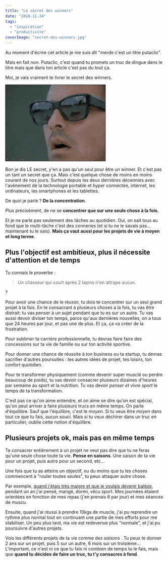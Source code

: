 ```yaml
---
title: "Le secret des winners"
date: "2018-11-24"
tags:
  - "inspiration"
  - "productivite"
coverImage: "secret-des-winners.jpg"
---
```


Au moment d'écrire cet article je me suis dit "merde c'est un titre putaclic".

Mais en fait non. Putaclic, c'est quand tu promets un truc de dingue dans le titre mais que dans ton article c'est pas du tout ça.

Moi, je vais vraiment te livrer le secret des winners.<!--more-->

![](images/decouverte-du-secret.gif)

Bon je dis LE secret, y'en a pas qu'un seul pour être un winner. Et c'est pas un tant un secret que ça. Mais c'est quelque chose de moins en moins courant de nos jours. Surtout depuis les deux dernières décennies avec l'avènement de la technologie portable et hyper connectée, internet, les ordinateurs, les smartphones et les tablettes.

De quoi je parle ? **De la concentration**.

Plus précisément, de ne se **concentrer que sur une seule chose à la fois**.

Et je ne parle pas seulement des tâches au quotidien. Oui, on sait tous au fond que le multi-tâche c'est des conneries (et si tu ne le savais pas... maintenant tu le sais). **Mais ça vaut aussi pour les projets de vie à moyen et long terme**.

## Plus l'objectif est ambitieux, plus il nécessite d'attention et de temps

Tu connais le proverbe :

> Un chasseur qui court après 2 lapins n'en attrape aucun.

?

Pour avoir une chance de le réussir, tu dois te concentrer sur un seul grand projet à la fois. En te consacrant à plusieurs choses a la fois, tu vas être distrait: tu vas penser à un sujet pendant que tu es sur un autre. Tu vas aussi devoir diviser ton temps, parce qu'aux dernières nouvelles, on a tous que 24 heures par jour, et pas une de plus. Et ça, ça va créer de la frustration.

Pour sublimer ta carrière professionnelle, tu devras faire faire des concessions sur ta vie de famille ou sur ton activité sportive.

Pour donner une chance de réussite à ton business ou ta startup, tu devras sacrifier d'autres poursuites : tes autres idées de projet, tes loisirs, ton confort quotidien.

Pour te transformer physiquement (comme devenir super musclé ou perdre beaucoup de poids), tu vas devoir consacrer plusieurs dizaines d'heures par semaine au sport et la nutrition. Tu vas devoir _penser et vivre sport_ le temps de ta transformation.

C'est pas ce qu'on aime entendre, et on aime se dire qu'on est spécial, qu'on peut arriver à faire plusieurs trucs en même temps. On parle d'équilibre. Sauf que l'équilibre, c'est le _moyen_. Si tu veux être _moyen_ dans tout ce que tu fais, aucun souci. Mais si tu veux déchirer dans un truc en particulier, oublie cette notion d'équilibre.

## Plusieurs projets ok, mais pas en même temps

Te consacrer entièrement à un projet ne veut pas dire que tu ne feras qu'une seule chose toute ta vie. **Pense en saisons**. Une saison de ta vie pour un projet, puis autre pour un second, etc...

Une fois que tu as atteins un objectif, ou du moins que tu les choses commencent à "rouler toutes seules", tu peux attaquer autre chose.

Par exemple, [quand j'étais très maigre et que je voulais devenir balèze](https://tobal.fr/comment-prendre-des-muscles-rapidement/), pendant un an j'ai pensé, mangé, dormi, vécu sport. Mes journées étaient orientées en fonction de mes repas (j'en prenais 6 par jour) et mes séances de muscu.

Ensuite, quand j'ai réussi à prendre 10kgs de muscle, j'ai pu reprendre un rythme plus normal tout en continuant une partie de mes efforts pour me stabiliser. Un peu plus tard, ma vie est redevenue plus "normale", et j'ai pu poursuivre d'autres projets.

Vois les différents projets de ta vie comme des _saisons_ . Tu peux te donner 2 ans sur un projet, puis 5 sur un autre, 6 mois sur un troisième... L'important, ce n'est ni ce que tu fais ni combien de temps tu le fais, mais que **quand tu décides de faire un truc, tu t'y consacres à fond**.
